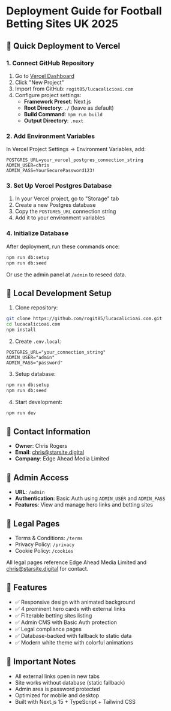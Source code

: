 # Deployment Guide for Football Betting Sites UK 2025

## 🚀 Quick Deployment to Vercel

### 1. Connect GitHub Repository
1. Go to [Vercel Dashboard](https://vercel.com/dashboard)
2. Click "New Project"
3. Import from GitHub: `rogit85/lucacalicioai.com`
4. Configure project settings:
   - **Framework Preset**: Next.js
   - **Root Directory**: `./` (leave as default)
   - **Build Command**: `npm run build`
   - **Output Directory**: `.next`

### 2. Add Environment Variables
In Vercel Project Settings → Environment Variables, add:

```
POSTGRES_URL=your_vercel_postgres_connection_string
ADMIN_USER=chris
ADMIN_PASS=YourSecurePassword123!
```

### 3. Set Up Vercel Postgres Database
1. In your Vercel project, go to "Storage" tab
2. Create a new Postgres database
3. Copy the `POSTGRES_URL` connection string
4. Add it to your environment variables

### 4. Initialize Database
After deployment, run these commands once:
```bash
npm run db:setup
npm run db:seed
```

Or use the admin panel at `/admin` to reseed data.

## 🔧 Local Development Setup

1. Clone repository:
```bash
git clone https://github.com/rogit85/lucacalicioai.com.git
cd lucacalicioai.com
npm install
```

2. Create `.env.local`:
```
POSTGRES_URL="your_connection_string"
ADMIN_USER="admin"
ADMIN_PASS="password"
```

3. Setup database:
```bash
npm run db:setup
npm run db:seed
```

4. Start development:
```bash
npm run dev
```

## 📧 Contact Information
- **Owner**: Chris Rogers
- **Email**: chris@starsite.digital
- **Company**: Edge Ahead Media Limited

## 🔐 Admin Access
- **URL**: `/admin`
- **Authentication**: Basic Auth using `ADMIN_USER` and `ADMIN_PASS`
- **Features**: View and manage hero links and betting sites

## 📝 Legal Pages
- Terms & Conditions: `/terms`
- Privacy Policy: `/privacy`
- Cookie Policy: `/cookies`

All legal pages reference Edge Ahead Media Limited and chris@starsite.digital for contact.

## 🎨 Features
- ✅ Responsive design with animated background
- ✅ 4 prominent hero cards with external links
- ✅ Filterable betting sites listing
- ✅ Admin CMS with Basic Auth protection
- ✅ Legal compliance pages
- ✅ Database-backed with fallback to static data
- ✅ Modern white theme with colorful animations

## 🚨 Important Notes
- All external links open in new tabs
- Site works without database (static fallback)
- Admin area is password protected
- Optimized for mobile and desktop
- Built with Next.js 15 + TypeScript + Tailwind CSS
